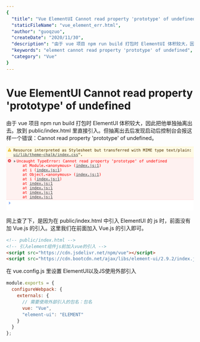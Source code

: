 ```yaml
---
{
  "title": "Vue ElementUI Cannot read property 'prototype' of undefined",
  "staticFileName": "vue_element_err.html",
  "author": "guoqzuo",
  "createDate": "2020/11/30",
  "description": "由于 vue 项目 npm run build 打包时 ElementUI 体积较大，因此把他单独抽离出去。放到 public/index.html 里直接引入。但抽离出去后发现启动后控制台会报这样一个错误：Cannot read property 'prototype' of undefined。网上查了下，是因为在 public/index.html 中引入 ElementUI 的 js 时，前面没有加 Vue.js 的引入。这里我们在前面加入 Vue.js 的引入即可。",
  "keywords": "element cannot read property 'prototype' of undefined",
  "category": "Vue"
}
---
```

# Vue ElementUI Cannot read property 'prototype' of undefined
由于 vue 项目 npm run build 打包时 ElementUI 体积较大，因此把他单独抽离出去。放到 public/index.html 里直接引入。但抽离出去后发现启动后控制台会报这样一个错误：Cannot read property 'prototype' of undefined。

![vue_prototype_undefined.png](../../../images/blog/vue/vue_prototype_undefined.png)

网上查了下，是因为在 public/index.html 中引入 ElementUI 的 js 时，前面没有加 Vue.js 的引入。这里我们在前面加入 Vue.js 的引入即可。

```html
<!-- public/index.html -->
<!-- 引入element组件js前加入vue的引入 -->
<script src="https://cdn.jsdelivr.net/npm/vue"></script>
<script src="https://cdn.bootcdn.net/ajax/libs/element-ui/2.9.2/index.js"></script>
```
在 vue.config.js 里设置 ElementUI以及JS使用外部引入
```js
module.exports = {
  configureWebpack: {
    externals: {
      // 需要使用外部引入的包名：包名
      vue: "Vue",
      "element-ui": "ELEMENT"
    }
  }
};
```